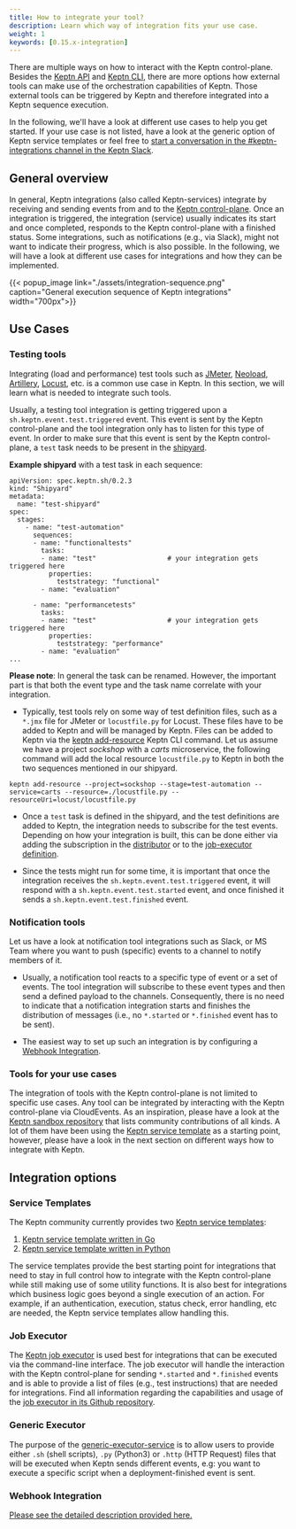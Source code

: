 ```yaml
---
title: How to integrate your tool?
description: Learn which way of integration fits your use case.
weight: 1
keywords: [0.15.x-integration]
---
```


There are multiple ways on how to interact with the Keptn control-plane. Besides the [Keptn API](../../reference/api/) and [Keptn CLI](../../reference/api/), there are more options how external tools can make use of the orchestration capabilities of Keptn. Those external tools can be triggered by Keptn and therefore integrated into a Keptn sequence execution.

In the following, we'll have a look at different use cases to help you get started. If your use case is not listed, have a look at the generic option of Keptn service templates or feel free to [start a conversation in the #keptn-integrations channel in the Keptn Slack](https://slack.keptn.sh).

## General overview

In general, Keptn integrations (also called Keptn-services) integrate by receiving and sending events from and to the [Keptn control-plane](../../../concepts/architecture/). Once an integration is triggered, the integration (service) usually indicates its start and once completed, responds to the Keptn control-plane with a finished status. Some integrations, such as notifications (e.g., via Slack), might not want to indicate their progress, which is also possible. In the following, we will have a look at different use cases for integrations and how they can be implemented.

{{< popup_image
link="./assets/integration-sequence.png"
caption="General execution sequence of Keptn integrations"
width="700px">}}

## Use Cases

### Testing tools

Integrating (load and performance) test tools such as [JMeter](https://github.com/keptn/keptn/tree/master/jmeter-service), [Neoload](https://github.com/keptn-contrib/neoload-service), [Artillery](https://github.com/keptn-sandbox/artillery-service), [Locust](https://github.com/keptn-sandbox/locust-service), etc. is a common use case in Keptn. In this section, we will learn what is needed to integrate such tools.

Usually, a testing tool integration is getting triggered upon a `sh.keptn.event.test.triggered` event. This event is sent by the Keptn control-plane and the tool integration only has to listen for this type of event. In order to make sure that this event is sent by the Keptn control-plane, a `test` task needs to be present in the [shipyard](../../manage/shipyard/).

**Example shipyard** with a test task in each sequence:
```
apiVersion: spec.keptn.sh/0.2.3
kind: "Shipyard"
metadata:
  name: "test-shipyard"
spec:
  stages:
    - name: "test-automation"
      sequences:
      - name: "functionaltests"
        tasks:
        - name: "test"                  # your integration gets triggered here
          properties:
            teststrategy: "functional"
        - name: "evaluation"

      - name: "performancetests"
        tasks:
        - name: "test"                  # your integration gets triggered here
          properties:
            teststrategy: "performance"
        - name: "evaluation"
...
```

**Please note**: In general the task can be renamed. However, the important part is that both the event type and the task name correlate with your integration.

* Typically, test tools rely on some way of test definition files, such as a `*.jmx` file for JMeter or `locustfile.py` for Locust. These files have to be added to Keptn and will be managed by Keptn. Files can be added to Keptn via the [keptn add-resource](../../reference/cli/commands/keptn_add-resource/) Keptn CLI command. Let us assume we have a project *sockshop* with a *carts* microservice, the following command will add the local resource `locustfile.py` to Keptn in both the two sequences mentioned in our shipyard.

```
keptn add-resource --project=sockshop --stage=test-automation --service=carts --resource=./locustfile.py --resourceUri=locust/locustfile.py
```

* Once a `test` task is defined in the shipyard, and the test definitions are added to Keptn, the integration needs to subscribe for the test events. Depending on how your integration is built, this can be done either via adding the subscription in the [distributor](../custom_integration/#subscription-to-a-triggered-event) or to the [job-executor definition](https://github.com/keptn-sandbox/job-executor-service#how).

* Since the tests might run for some time, it is important that once the integration receives the `sh.keptn.event.test.triggered` event, it will respond with a `sh.keptn.event.test.started` event, and once finished it sends a `sh.keptn.event.test.finished` event.

### Notification tools

Let us have a look at notification tool integrations such as Slack, or MS Team where you want to push (specific) events to a channel to notify members of it.

* Usually, a notification tool reacts to a specific type of event or a set of events. The tool integration will subscribe to these event types and then send a defined payload to the channels. Consequently, there is no need to indicate that a notification integration starts and finishes the distribution of messages (i.e., no `*.started` or `*.finished` event has to be sent).

* The easiest way to set up such an integration is by configuring a [Webhook Integration](./#webhook-integration). 

<!-- disabled, since we don't allow to run SLI-providers on the execution plane. 
### Monitoring/observability tools (SLI-providers)

Keptn quality gates are defined by [SLOs and SLIs](../../../concepts/quality_gates/) and the data will be provided via SLI-providers. The job of an SLI provider is to:

1. listen for a `sh.keptn.event.get-sli.triggered` event and
2. respond with a `sh.keptn.event.get-sli.started` event once the retrieval of the data is started and
3. with a `sh.keptn.event.get-sli.finished` event including the SLIs as the payload once the retrieval of the data is finished.

Please have a look at the [Keptn service template](https://github.com/keptn-sandbox/keptn-service-template-go) that provides a stub about how to build your own SLI provider in the `eventhanders.go` file.
-->

### Tools for your use cases

The integration of tools with the Keptn control-plane is not limited to specific use cases. Any tool can be integrated by interacting with the Keptn control-plane via CloudEvents.
As an inspiration, please have a look at the [Keptn sandbox repository](https://github.com/keptn-sandbox) that lists community contributions of all kinds. A lot of them have been using the [Keptn service template](https://github.com/keptn-sandbox?q=template&type=&language=&sort=) as a starting point, however, please have a look in the next section on different ways how to integrate with Keptn.

## Integration options

### Service Templates

The Keptn community currently provides two [Keptn service templates](https://github.com/keptn-sandbox?q=service-template&type=&language=&sort=):

1. [Keptn service template written in Go](https://github.com/keptn-sandbox/keptn-service-template-go)
2. [Keptn service template written in Python](https://github.com/keptn-sandbox/keptn-service-template-python)

The service templates provide the best starting point for integrations that need to stay in full control how to integrate with the Keptn control-plane while still making use of some utility functions.
It is also best for integrations which business logic goes beyond a single execution of an action. For example, if an authentication, execution, status check, error handling, etc are needed, the Keptn service templates allow handling this.


### Job Executor

The [Keptn job executor](https://github.com/keptn-sandbox/job-executor-service) is used best for integrations that can be executed via the command-line interface. The job executor will handle the interaction with the Keptn control-plane for sending `*.started` and `*.finished` events and is able to provide a list of files (e.g., test instructions) that are needed for integrations. Find all information regarding the capabilities and usage of the [job executor in its Github repository](https://github.com/keptn-sandbox/job-executor-service).


### Generic Executor

The purpose of the [generic-executor-service](https://github.com/keptn-sandbox/generic-executor-service) is to allow users to provide either `.sh` (shell scripts), `.py` (Python3) or `.http` (HTTP Request) files that will be executed when Keptn sends different events, e.g: you want to execute a specific script when a deployment-finished event is sent.


### Webhook Integration

[Please see the detailed description provided here.](../webhooks/)
